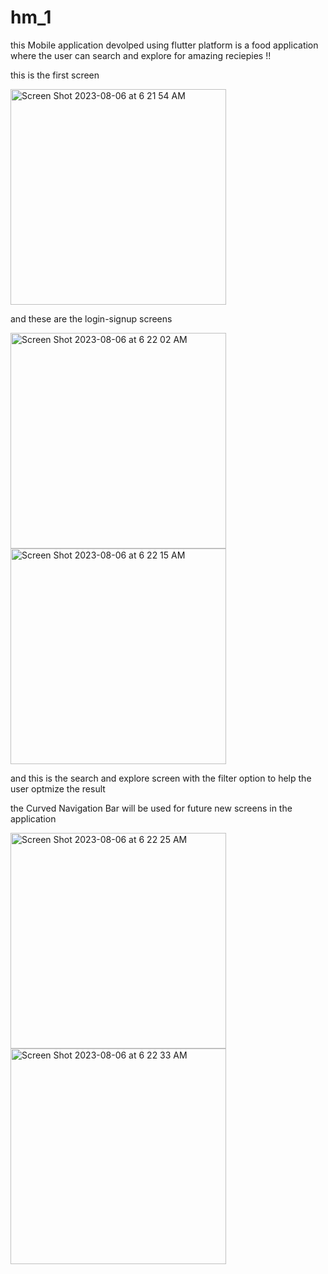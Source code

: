 # hm_1

this Mobile application devolped using flutter platform 
is a food application where the user can search and explore for amazing reciepies !!

this is the first screen

<img width="345" alt="Screen Shot 2023-08-06 at 6 21 54 AM" src="https://github.com/hsmulhim/HW-1/assets/114561921/db2d5074-9abf-4eb7-92a5-e88b1191b6a4">


and these are the login-signup screens

<img width="345" alt="Screen Shot 2023-08-06 at 6 22 02 AM" src="https://github.com/hsmulhim/HW-1/assets/114561921/06c03cc2-ccb0-446c-86d8-b89e6b3abbbe">

<img width="345" alt="Screen Shot 2023-08-06 at 6 22 15 AM" src="https://github.com/hsmulhim/HW-1/assets/114561921/cfc5065e-45c1-49c9-ade0-1a3d94d9cd4f">


and this is the search and explore screen with the filter option to 
help the user optmize the result

the Curved Navigation Bar will be used for future new screens in the application


<img width="345" alt="Screen Shot 2023-08-06 at 6 22 25 AM" src="https://github.com/hsmulhim/HW-1/assets/114561921/b42c9824-7952-4bc6-8dc3-88e5628585c7">
<img width="345" alt="Screen Shot 2023-08-06 at 6 22 33 AM" src="https://github.com/hsmulhim/HW-1/assets/114561921/b1b54608-32da-4b81-a4fd-47b1f2e47318">
